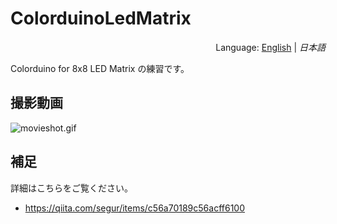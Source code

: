 # ColorduinoLedMatrix
<div style="text-align:right">Language: <a href="README_JA.md">English</a> | <i>日本語</i></div>


Colorduino for 8x8 LED Matrix の練習です。



## 撮影動画

![movieshot.gif](https://raw.githubusercontent.com/wiki/segurvita/ColorduinoLedMatrix/images/movieshot.gif)



## 補足

詳細はこちらをご覧ください。

- https://qiita.com/segur/items/c56a70189c56acff6100


